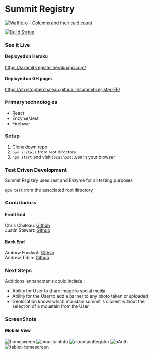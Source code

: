 # Summit Registry
[![Waffle.io - Columns and their card count](https://badge.waffle.io/MacInnes/summit-register-BE.svg?columns=all)](https://waffle.io/MacInnes/summit-register-BE)<br>

[![Build Status](https://travis-ci.org/christopherchateau/summit-register-FE.svg?branch=master)](https://travis-ci.org/christopherchateau/summit-register-FE)<br>

### See it Live

#### Deployed on Heroku
https://summit-register.herokuapp.com/

#### Deployed on GH pages

https://christopherchateau.github.io/summit-register-FE/


### Primary technologies
* React
* Enzyme/Jest
* Firebase

### Setup

1. Clone down repo
2. `npm install` from root directory
3. `npm start` and visit `localhost:3000` in your browser

### Test Driven Development

Summit Registry uses Jest and Enzyme for all testing purposes

`npm test` from the associated root directory

### Contributors

#### Front End
Chris Chateau: [Github](https://github.com/christopherchateau)<br>
Justin Stewart: [Github](https://github.com/Jstewart3313)<br>

#### Back End
Andrew Mockett: [Github](https://github.com/MacInnes)<br>
Andrew Tobin: [Github](https://github.com/andrewetobin)

### Next Steps
Additional enhancments could include :
* Ability for User to share image to social media
* Ability for the User to add a banner to any photo taken or uploaded
* Geolocation knows which mountain summit is closest without the selection of a mountain from the User

### ScreenShots

#### Mobile View

![homescreen](./src/utilities/videos/iphone-home.png)
![mountainInfo](./src/utilities/videos/iphone-mountainInfo.png)
![mountainRegister](./src/utilities/videos/iphone-mountainRegister.png)
![oAuth](./src/utilities/videos/iphone-oAuth.png)
![tablet-homescreen](./src/utilities/videos/tablet-home.png)